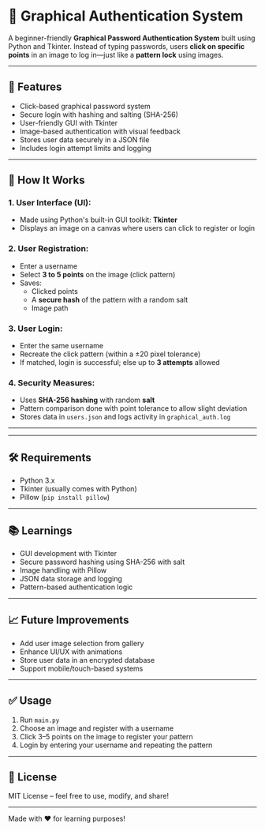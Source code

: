 # 🔐 Graphical Authentication System

A beginner-friendly **Graphical Password Authentication System** built using Python and Tkinter. Instead of typing passwords, users **click on specific points** in an image to log in—just like a **pattern lock** using images.

---

## 🚀 Features

- Click-based graphical password system
- Secure login with hashing and salting (SHA-256)
- User-friendly GUI with Tkinter
- Image-based authentication with visual feedback
- Stores user data securely in a JSON file
- Includes login attempt limits and logging

---

## 🧠 How It Works

### 1. **User Interface (UI):**
- Made using Python's built-in GUI toolkit: **Tkinter**
- Displays an image on a canvas where users can click to register or login

### 2. **User Registration:**
- Enter a username
- Select **3 to 5 points** on the image (click pattern)
- Saves:
  - Clicked points
  - A **secure hash** of the pattern with a random salt
  - Image path

### 3. **User Login:**
- Enter the same username
- Recreate the click pattern (within a ±20 pixel tolerance)
- If matched, login is successful; else up to **3 attempts** allowed

### 4. **Security Measures:**
- Uses **SHA-256 hashing** with random **salt**
- Pattern comparison done with point tolerance to allow slight deviation
- Stores data in `users.json` and logs activity in `graphical_auth.log`

---




---

## 🛠️ Requirements

- Python 3.x
- Tkinter (usually comes with Python)
- Pillow (`pip install pillow`)

---

## 📚 Learnings

- GUI development with Tkinter
- Secure password hashing using SHA-256 with salt
- Image handling with Pillow
- JSON data storage and logging
- Pattern-based authentication logic

---

## 📈 Future Improvements

- Add user image selection from gallery
- Enhance UI/UX with animations
- Store user data in an encrypted database
- Support mobile/touch-based systems

---

## ✅ Usage

1. Run `main.py`
2. Choose an image and register with a username
3. Click 3–5 points on the image to register your pattern
4. Login by entering your username and repeating the pattern

---

## 📄 License

MIT License – feel free to use, modify, and share!

---

Made with ❤️ for learning purposes!


